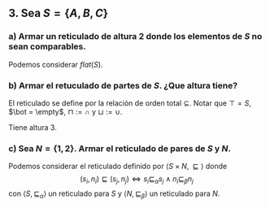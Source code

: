 ## 3. Sea $S = \{A, B, C\}$

### a) Armar un reticulado de altura 2 donde los elementos de $S$ no sean comparables.

Podemos considerar $flat(S)$.

### b) Armar el retuculado de partes de $S$. ¿Que altura tiene?

El reticulado se define por la relación de orden total $\subseteq$. Notar que $\top = S$, $\bot = \empty$, $\sqcap := \cap$ y $\sqcup := \cup$. 

Tiene altura $3$.

### c) Sea $N = \{1, 2\}$. Armar el reticulado de pares de $S$ y $N$.

Podemos considerar el reticulado definido por $\langle S \times N, \sqsubseteq \rangle$ donde
$$
(s_i, n_i) \sqsubseteq (s_j, n_j) \iff s_i \sqsubseteq_\alpha s_j \wedge n_i \sqsubseteq_\beta n_j
$$
con $\langle S, \sqsubseteq_\alpha \rangle$ un reticulado para $S$ y $\langle N, \sqsubseteq_\beta \rangle$ un reticulado para $N$.
 